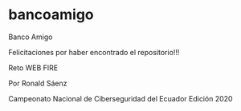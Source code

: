# bancoamigo
Banco Amigo

Felicitaciones por haber encontrado el repositorio!!!


Reto WEB FIRE

Por Ronald Sáenz

Campeonato Nacional de Ciberseguridad del Ecuador Edición 2020
